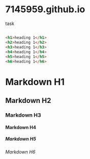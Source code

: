 # 7145959.github.io
task

##

```html
<h1>heading 1</h1>
<h2>heading 1</h2>
<h3>heading 1</h3>
<h4>heading 1</h4>
<h5>heading 1</h5>
<h6>heading 1</h6>
```

# Markdown H1
## Markdown H2
### Markdown H3
#### Markdown H4
##### Markdown H5
###### Markdown H6
